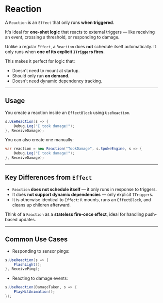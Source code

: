 # Reaction

A `Reaction` is an `Effect` that only runs **when triggered**.

It's ideal for **one-shot logic** that reacts to external triggers — like receiving an event, crossing a threshold, or responding to damage.

Unlike a regular `Effect`, a `Reaction` does **not** schedule itself automatically. It only runs when **one of its explicit `ITrigger`s fires**.

This makes it perfect for logic that:

- Doesn't need to mount at startup.
- Should only run **on demand**.
- Doesn't need dynamic dependency tracking.

---

## Usage

You create a reaction inside an `EffectBlock` using `UseReaction`.

```csharp
s.UseReaction(s => {
    Debug.Log("I took damage!");
}, ReceiveDamage);
```

You can also create one manually:

```csharp
var reaction = new Reaction("TookDamage", s.SpokeEngine, s => {
    Debug.Log("I took damage!");
}, ReceiveDamage);
```

---

## Key Differences from `Effect`

- `Reaction` **does not schedule itself** — it only runs in response to triggers.
- It does **not support dynamic dependencies** — only explicit `ITrigger`s.
- It is otherwise identical to `Effect`: it mounts, runs an `EffectBlock`, and cleans up children afterward.

Think of a `Reaction` as a **stateless fire-once effect**, ideal for handling push-based updates.

---

## Common Use Cases

- Responding to sensor pings:

```csharp
s.UseReaction(s => {
    FlashLight();
}, ReceivePing);
```

- Reacting to damage events:

```csharp
s.UseReaction(DamageTaken, s => {
    PlayHitAnimation();
});
```
